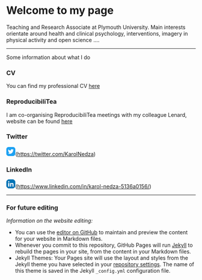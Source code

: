 # Welcome to my page 
Teaching and Research Associate at Plymouth University. Main interests orientate around health and clinical psychology, interventions, imagery in physical activity and open science ....


***
Some information about what I do 

### CV
You can find my professional CV [here](CV.md)

### ReproducibiliTea 
I am co-organising ReproducibiliTea meetings with my colleague Lenard, website can be found [here](https://reproducibilitea.org/journal-clubs/#Plymouth)

### Twitter 
![](twitter-icon_24x24.png)(https://twitter.com/KarolNedza)

### LinkedIn
![](linkedin-icon_24x24.png)(https://www.linkedin.com/in/karol-nedza-5136a0156/)

***


### For future editing 
*Information on the website editing:*
- You can use the [editor on GitHub](https://github.com/knedza/karolnedza.github.io/edit/master/README.md) to maintain and preview the content for your website in Markdown files.
- Whenever you commit to this repository, GitHub Pages will run [Jekyll](https://jekyllrb.com/) to rebuild the pages in your site, from the content in your Markdown files.
- Jekyll Themes: Your Pages site will use the layout and styles from the Jekyll theme you have selected in your [repository settings](https://github.com/knedza/karolnedza.github.io/settings). The name of this theme is saved in the Jekyll `_config.yml` configuration file.

